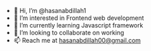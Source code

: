- 👋 Hi, I’m @hasanabdillah1
- 👀 I’m interested in Frontend web development
- 🌱 I’m currently learning Javascript framework
- 💞️ I’m looking to collaborate on working
- 📫 Reach me at hasanabdillah00@gmail.com

<!---
hasanabdillah1/hasanabdillah1 is a ✨ special ✨ repository because its `README.md` (this file) appears on your GitHub profile.
You can click the Preview link to take a look at your changes.
--->
